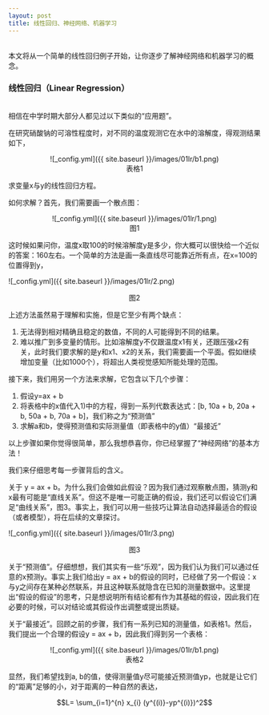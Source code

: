 ```yaml
---
layout: post
title: 线性回归、神经网络、机器学习
---
```

<script type="text/x-mathjax-config">
  MathJax.Hub.Config({
    extensions: [
      "MathMenu.js",
      "MathZoom.js",
      "AssistiveMML.js",
      "a11y/accessibility-menu.js"
    ],
    jax: ["input/TeX", "output/CommonHTML"],
    TeX: {
      extensions: [
        "AMSmath.js",
        "AMSsymbols.js",
        "noErrors.js",
        "noUndefined.js",
      ]
    }
  });
</script>

<script type="text/javascript" async
  src="https://cdnjs.cloudflare.com/ajax/libs/mathjax/2.7.5/MathJax.js?config=TeX-MML-AM_CHTML">
</script>

<br/>
本文将从一个简单的线性回归例子开始，让你逐步了解神经网络和机器学习的概念。

### 线性回归（Linear Regression）
<br/>
相信在中学时期大部分人都见过以下类似的“应用题”。

在研究硝酸钠的可溶性程度时，对不同的温度观测它在水中的溶解度，得观测结果如下，

<center>
![_config.yml]({{ site.baseurl }}/images/01lr/b1.png)
<br/>表格1</center>

求变量x与y的线性回归方程。

如何求解？首先，我们需要画一个散点图：

<center>
![_config.yml]({{ site.baseurl }}/images/01lr/1.png)
<br/>图1</center>

这时候如果问你，温度x取100的时候溶解度y是多少，你大概可以很快给一个近似的答案：160左右。一个简单的方法是画一条直线尽可能靠近所有点，在x=100的位置得到y，

![_config.yml]({{ site.baseurl }}/images/01lr/2.png)
<center>图2</center>

上述方法虽然易于理解和实施，但是它至少有两个缺点：
1. 无法得到相对精确且稳定的数值，不同的人可能得到不同的结果。2. 难以推广到多变量的情形。比如溶解度y不仅跟温度x1有关，还跟压强x2有关，此时我们要求解的是y和x1、x2的关系，我们需要画一个平面。假如继续增加变量（比如1000个），将超出人类视觉感知所能处理的范围。接下来，我们用另一个方法来求解，它包含以下几个步骤：
1. 假设y=ax + b2. 将表格中的x值代入1)中的方程，得到一系列代数表达式：[b, 10a + b, 20a + b, 50a + b, 70a + b]，我们称之为“预测值”3. 求解a和b，使得预测值和实际测量值（即表格中的y值）“最接近”以上步骤如果你觉得很简单，那么我想恭喜你，你已经掌握了“神经网络”的基本方法！我们来仔细思考每一步骤背后的含义。关于 y = ax + b。为什么我们会做如此假设？因为我们通过观察散点图，猜测y和x最有可能是“直线关系”。但这不是唯一可能正确的假设，我们还可以假设它们满足“曲线关系”，图3。事实上，我们可以用一些技巧让算法自动选择最适合的假设（或者模型），将在后续的文章探讨。![_config.yml]({{ site.baseurl }}/images/01lr/3.png)
<center>图3</center>
关于“预测值”。仔细想想，我们其实有一些“乐观”，因为我们认为我们可以通过任意的x预测y。事实上我们给出y = ax + b的假设的同时，已经做了另一个假设：x与y之间存在某种必然联系，并且这种联系就隐含在已知的测量数据中。这里提出“假设的假设”的思考，只是想说明所有结论都有作为其基础的假设，因此我们在必要的时候，可以对结论或其假设作出调整或提出质疑。关于“最接近”。回顾之前的步骤，我们有一系列已知的测量值，如表格1。然后，我们提出一个合理的假设y = ax + b，因此我们得到另一个表格：
<center>
![_config.yml]({{ site.baseurl }}/images/01lr/b1.png)
<br/>表格2</center>
显然，我们希望找到a, b的值，使得测量值y尽可能接近预测值yp，也就是让它们的“距离”足够的小，对于距离的一种自然的表达，

$$L= \sum_{i=1}^{n} x_{i} (y^{(i)}-yp^{(i)})^2$$


